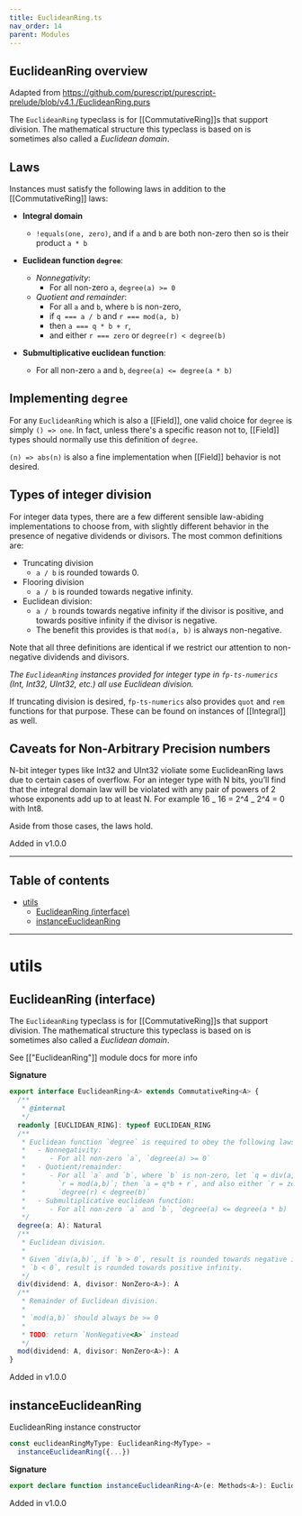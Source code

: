 ```yaml
---
title: EuclideanRing.ts
nav_order: 14
parent: Modules
---
```


## EuclideanRing overview

Adapted from https://github.com/purescript/purescript-prelude/blob/v4.1./EuclideanRing.purs

The `EuclideanRing` typeclass is for [[CommutativeRing]]s that support division.
The mathematical structure this typeclass is based on is sometimes also called
a _Euclidean domain_.

## Laws

Instances must satisfy the following laws in addition to the
[[CommutativeRing]] laws:

- **Integral domain**

  - `!equals(one, zero)`, and if `a` and `b` are both non-zero then so is
    their product `a * b`

- **Euclidean function `degree`**:

  - _Nonnegativity_:
    - For all non-zero `a`, `degree(a) >= 0`
  - _Quotient and remainder_:
    - For all `a` and `b`, where `b` is non-zero,
    - if `q === a / b` and `r === mod(a, b)`
    - then `a === q * b + r`,
    - and either `r === zero` or `degree(r) < degree(b)`

- **Submultiplicative euclidean function**:
  - For all non-zero `a` and `b`, `degree(a) <= degree(a * b)`

## Implementing `degree`

For any `EuclideanRing` which is also a [[Field]], one valid choice
for `degree` is simply `() => one`. In fact, unless there's a specific
reason not to, [[Field]] types should normally use this definition of
`degree`.

`(n) => abs(n)` is also a fine implementation when [[Field]] behavior
is not desired.

## Types of integer division

For integer data types, there are a few different sensible law-abiding
implementations to choose from, with slightly different behavior in the
presence of negative dividends or divisors. The most common definitions are:

- Truncating division
  - `a / b` is rounded towards 0.
- Flooring division
  - `a / b` is rounded towards negative infinity.
- Euclidean division:
  - `a / b` rounds towards negative infinity if the divisor is positive, and
    towards positive infinity if the divisor is negative.
  - The benefit this provides is that `mod(a, b)` is always non-negative.

Note that all three definitions are identical if we restrict our attention
to non-negative dividends and divisors.

_The `EuclideanRing` instances provided for integer type in `fp-ts-numerics`_
_(Int, Int32, UInt32, etc.) all use Euclidean division._

If truncating division is desired, `fp-ts-numerics` also provides `quot` and
`rem` functions for that purpose. These can be found on instances of
[[Integral]] as well.

## Caveats for Non-Arbitrary Precision numbers

N-bit integer types like Int32 and UInt32 violiate some EuclideanRing laws
due to certain cases of overflow. For an integer type with N bits, you’ll
find that the integral domain law will be violated with any pair of powers
of 2 whose exponents add up to at least N. For example
16 _ 16 = 2^4 _ 2^4 = 0 with Int8.

Aside from those cases, the laws hold.

Added in v1.0.0

---

<h2 class="text-delta">Table of contents</h2>

- [utils](#utils)
  - [EuclideanRing (interface)](#euclideanring-interface)
  - [instanceEuclideanRing](#instanceeuclideanring)

---

# utils

## EuclideanRing (interface)

The `EuclideanRing` typeclass is for [[CommutativeRing]]s that support division.
The mathematical structure this typeclass is based on is sometimes also called
a _Euclidean domain_.

See [["EuclideanRing"]] module docs for more info

**Signature**

```ts
export interface EuclideanRing<A> extends CommutativeRing<A> {
  /**
   * @internal
   */
  readonly [EUCLIDEAN_RING]: typeof EUCLIDEAN_RING
  /**
   * Euclidean function `degree` is required to obey the following laws:
   *   - Nonnegativity:
   *      - For all non-zero `a`, `degree(a) >= 0`
   *   - Quotient/remainder:
   *      - For all `a` and `b`, where `b` is non-zero, let `q = div(a,b)` and
   *        `r = mod(a,b)`; then `a = q*b + r`, and also either `r = zero` or
   *        `degree(r) < degree(b)`
   *   - Submultiplicative euclidean function:
   *      - For all non-zero `a` and `b`, `degree(a) <= degree(a * b)
   */
  degree(a: A): Natural
  /**
   * Euclidean division.
   *
   * Given `div(a,b)`, if `b > 0`, result is rounded towards negative infinity. If
   * `b < 0`, result is rounded towards positive infinity.
   */
  div(dividend: A, divisor: NonZero<A>): A
  /**
   * Remainder of Euclidean division.
   *
   * `mod(a,b)` should always be >= 0
   *
   * TODO: return `NonNegative<A>` instead
   */
  mod(dividend: A, divisor: NonZero<A>): A
}
```

Added in v1.0.0

## instanceEuclideanRing

EuclideanRing instance constructor

```ts
const euclideanRingMyType: EuclideanRing<MyType> =
  instanceEuclideanRing({...})
```

**Signature**

```ts
export declare function instanceEuclideanRing<A>(e: Methods<A>): EuclideanRing<A>
```

Added in v1.0.0
